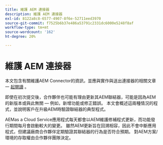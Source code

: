 ```yaml
---
title: 維護 AEM 連接器
description: 維護 AEM 連接器
exl-id: 8122a8c8-6577-4907-8f6e-52711eed3970
source-git-commit: f7525b6b37e486a53791c2331dc6000e5248f8af
workflow-type: tm+mt
source-wordcount: '162'
ht-degree: 20%

---
```


維護 AEM 連接器
============================

本文包含有關維護AEM Connector的資訊，並應與實作與送出連接器的相關文章一 [起](implement.md)[閱讀](submit.md) 。

即使在初次提交後，合作夥伴也可能有理由更新其AEM聯結器，可能是因為AEM的新版本或與此無關 — 例如，新增功能或修正錯誤。 本文會概述這兩種情況的程式，並說明客戶在升級AEM時驗證聯結器的典型程式。

AEMas a Cloud Service應用程式每天都會以AEM維護修補程式更新，而功能發行期間每月會啟動較大的變更。 雖然AEM更新旨在回溯相容，因此不會中斷應用程式，但建議廠商合作夥伴定期驗證其聯結器的行為是否符合預期。 對AEM方案/環境的存取權由合作夥伴團隊決定。
